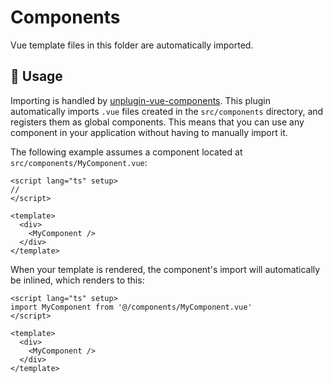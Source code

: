 # Components

Vue template files in this folder are automatically imported.

## 🚀 Usage

Importing is handled by [unplugin-vue-components](https://github.com/unplugin/unplugin-vue-components). This plugin automatically imports `.vue` files created in the `src/components` directory, and registers them as global components. This means that you can use any component in your application without having to manually import it.

The following example assumes a component located at `src/components/MyComponent.vue`:

```vue
<script lang="ts" setup>
//
</script>

<template>
  <div>
    <MyComponent />
  </div>
</template>
```

When your template is rendered, the component's import will automatically be inlined, which renders to this:

```vue
<script lang="ts" setup>
import MyComponent from '@/components/MyComponent.vue'
</script>

<template>
  <div>
    <MyComponent />
  </div>
</template>
```
